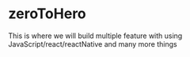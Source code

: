# zeroToHero
This is where we will build multiple feature with using JavaScript/react/reactNative and many more things
